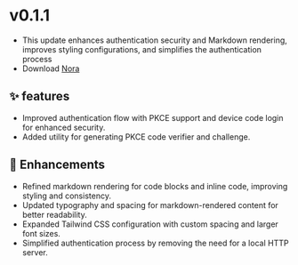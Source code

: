 # v0.1.1

- This update enhances authentication security and Markdown rendering, improves styling configurations, and simplifies the authentication process
- Download [Nora](https://www.mynora.ai/downloads)

## ✨ features

- Improved authentication flow with PKCE support and device code login for enhanced security.
- Added utility for generating PKCE code verifier and challenge.

## 🚀 Enhancements

- Refined markdown rendering for code blocks and inline code, improving styling and consistency.
- Updated typography and spacing for markdown-rendered content for better readability.
- Expanded Tailwind CSS configuration with custom spacing and larger font sizes.
- Simplified authentication process by removing the need for a local HTTP server.
